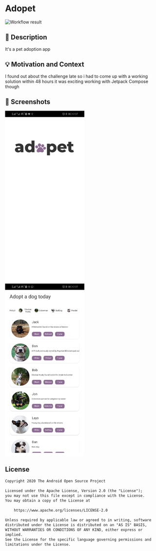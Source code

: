 # Adopet

<!--- Replace <OWNER> with your Github Username and <REPOSITORY> with the name of your repository. -->
<!--- You can find both of these in the url bar when you open your repository in github. -->
![Workflow result](https://github.com/AjibsBaba/Android-Compose-Challenge/workflows/Check/badge.svg)


## :scroll: Description
<!--- Describe your app in one or two sentences -->
It's a pet adoption app 


## :bulb: Motivation and Context
<!--- Optionally point readers to interesting parts of your submission. -->
<!--- What are you especially proud of? -->
I found out about the challenge late so i had to come up with a working solution within 48 hours it was exciting working with Jetpack Compose though


## :camera_flash: Screenshots
<!-- You can add more screenshots here if you like -->
<img src="/results/screenshot_1.png" width="260">&emsp;<img src="/results/screenshot_2.png" width="260">

## License
```
Copyright 2020 The Android Open Source Project

Licensed under the Apache License, Version 2.0 (the "License");
you may not use this file except in compliance with the License.
You may obtain a copy of the License at

    https://www.apache.org/licenses/LICENSE-2.0

Unless required by applicable law or agreed to in writing, software
distributed under the License is distributed on an "AS IS" BASIS,
WITHOUT WARRANTIES OR CONDITIONS OF ANY KIND, either express or implied.
See the License for the specific language governing permissions and
limitations under the License.
```
